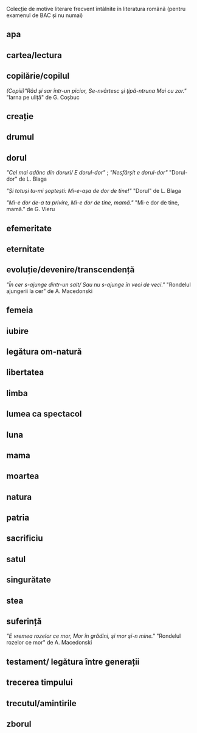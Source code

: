 Colecție de motive literare frecvent întâlnite în literatura română (pentru examenul de BAC și nu numai)

## apa
## cartea/lectura
## copilărie/copilul
*(Copiii)"Râd şi sar într-un picior,
Se-nvârtesc şi ţipă-ntruna
Mai cu zor."*	"Iarna pe uliță" de G. Coșbuc
## creație
## drumul
## dorul
*"Cel mai adânc din doruri/ E dorul-dor"* ; 
*"Nesfârșit e dorul-dor"*	"Dorul-dor" de L. Blaga

*"Și totuși tu-mi șoptești: Mi-e-așa de dor de tine!"*	"Dorul" de L. Blaga

*"Mi-e dor de-a ta privire,
Mi-e dor de tine, mamă."*	"Mi-e dor de tine, mamă." de G. Vieru


## efemeritate
## eternitate
## evoluție/devenire/transcendență
*"În cer s-ajunge dintr-un salt/
Sau nu s-ajunge în veci de veci."*	"Rondelul ajungerii la cer" de A. Macedonski 
## femeia
## iubire
## legătura om-natură
## libertatea
## limba
## lumea ca spectacol
## luna
## mama
## moartea
## natura
## patria
## sacrificiu
## satul
## singurătate
## stea
## suferință
*"E vremea rozelor ce mor,
Mor în grădini, şi mor şi-n mine."*	"Rondelul rozelor ce mor" de A. Macedonski
## testament/ legătura între generații
## trecerea timpului
## trecutul/amintirile
## zborul 
